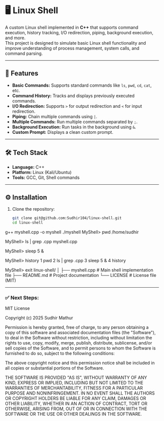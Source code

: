 # 🖥️ Linux Shell

A custom Linux shell implemented in **C++** that supports command execution, history tracking, I/O redirection, piping, background execution, and more.  
This project is designed to simulate basic Linux shell functionality and improve understanding of process management, system calls, and command parsing.

---

## 🚀 Features
- **Basic Commands:** Supports standard commands like `ls`, `pwd`, `cd`, `cat`, etc.
- **Command History:** Tracks and displays previously executed commands.
- **I/O Redirection:** Supports `>` for output redirection and `<` for input redirection.
- **Piping:** Chain multiple commands using `|`.
- **Multiple Commands:** Run multiple commands separated by `;`.
- **Background Execution:** Run tasks in the background using `&`.
- **Custom Prompt:** Displays a clean custom prompt.

---

## 🛠️ Tech Stack
- **Language:** C++
- **Platform:** Linux (Kali/Ubuntu)
- **Tools:** GCC, Git, Shell commands

---

## ⚙️ Installation
1. Clone the repository:
   ```bash
   git clone git@github.com:Sudhir104/linux-shell.git
   cd linux-shell
g++ myshell.cpp -o myshell
./myshell
MyShell> pwd
/home/sudhir

MyShell> ls | grep .cpp
myshell.cpp

MyShell> sleep 5 &

MyShell> history
1  pwd
2  ls | grep .cpp
3  sleep 5 &
4  history

MyShell> exit
linux-shell/
│
├── myshell.cpp     # Main shell implementation file
├── README.md       # Project documentation
└── LICENSE         # License file (MIT)

---

### ✅ Next Steps:
MIT License

Copyright (c) 2025 Sudhir Mathur

Permission is hereby granted, free of charge, to any person obtaining a copy
of this software and associated documentation files (the "Software"), to deal
in the Software without restriction, including without limitation the rights
to use, copy, modify, merge, publish, distribute, sublicense, and/or sell
copies of the Software, and to permit persons to whom the Software is
furnished to do so, subject to the following conditions:

The above copyright notice and this permission notice shall be included in all
copies or substantial portions of the Software.

THE SOFTWARE IS PROVIDED "AS IS", WITHOUT WARRANTY OF ANY KIND, EXPRESS OR
IMPLIED, INCLUDING BUT NOT LIMITED TO THE WARRANTIES OF MERCHANTABILITY,
FITNESS FOR A PARTICULAR PURPOSE AND NONINFRINGEMENT. IN NO EVENT SHALL THE
AUTHORS OR COPYRIGHT HOLDERS BE LIABLE FOR ANY CLAIM, DAMAGES OR OTHER
LIABILITY, WHETHER IN AN ACTION OF CONTRACT, TORT OR OTHERWISE, ARISING FROM,
OUT OF OR IN CONNECTION WITH THE SOFTWARE OR THE USE OR OTHER DEALINGS IN THE
SOFTWARE.
  



